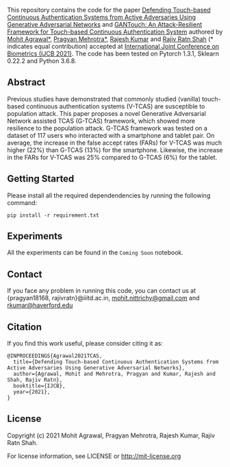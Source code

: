 This repository contains the code for the paper [Defending Touch-based Continuous Authentication Systems from Active Adversaries Using Generative Adversarial Networks](https://arxiv.org/abs/2106.07867) and [GANTouch: An Attack-Resilient Framework for Touch-based Continuous Authentication System]() authored by [Mohit Agrawal*](https://sites.google.com/view/mohit-agrawal/home), [Pragyan Mehrotra*](https://www.linkedin.com/in/pragyan-m/), [Rajesh Kumar](https://sites.google.com/view/kumar7) and [Rajiv Ratn Shah](https://www.iiitd.edu.in/~rajivratn/) (* indicates equal contribution) accepted at [International Joint Conference on Biometrics (IJCB 2021)](http://ijcb2021.iapr-tc4.org/). The code has been tested on Pytorch 1.3.1, Sklearn 0.22.2 and Python 3.6.8.

## Abstract
Previous studies have demonstrated that commonly studied (vanilla) touch-based continuous authentication systems (V-TCAS) are susceptible to population attack. This paper proposes a novel Generative Adversarial Network assisted TCAS (G-TCAS) framework, which showed more resilience to the population attack. G-TCAS framework was tested on a dataset of 117 users who interacted with a smartphone and tablet pair. On average, the increase in the false accept rates (FARs) for V-TCAS was much higher (22%) than G-TCAS (13%) for the smartphone. Likewise, the increase in the FARs for V-TCAS was 25% compared to G-TCAS (6%) for the tablet. 
## Getting Started 
Please install all the required dependendencies by running the following command:
```
pip install -r requirement.txt
```

## Experiments
All the experiments can be found in the `Coming Soon` notebook. 

## Contact
If you face any problem in running this code, you can contact us at {pragyan18168, rajivratn}@iiitd.ac.in, mohit.nittrichy@gmail.com and rkumar@haverford.edu

## Citation
If you find this work useful, please consider citing it as:
```
@INPROCEEDINGS{Agrawal2021TCAS,
  title={Defending Touch-based Continuous Authentication Systems from Active Adversaries Using Generative Adversarial Networks},
  author={Agrawal, Mohit and Mehrotra, Pragyan and Kumar, Rajesh and Shah, Rajiv Ratn},
  booktitle={IJCB},  
  year={2021},
}
```

## License
Copyright (c) 2021 Mohit Agrawal, Pragyan Mehrotra, Rajesh Kumar, Rajiv Ratn Shah.

For license information, see LICENSE or http://mit-license.org
